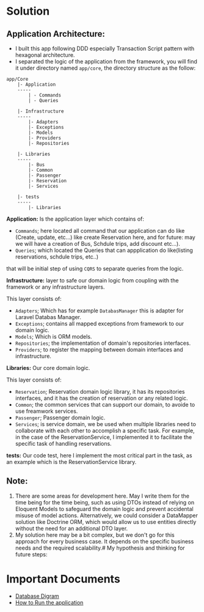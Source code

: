 # Solution

## Application Architecture:
- I built this app following DDD especially Transaction Script pattern with hexagonal architecture.
- I separated the logic of the application from the framework, you will find it under directory named `app/core`, the directory structure as the follow:

```
app/Core
    |- Application
    -----
        | - Commands
        | - Queries

    |- Infrastructure
    -----
        |- Adapters
        |- Exceptions
        |- Models
        |- Providers
        |- Repositories

    |- Libraries
    -----
        |- Bus
        |- Common
        |- Passenger
        |- Reservation
        |- Services

    |- tests
    -----
        |- Libraries

```

**Application:** Is the application layer which contains of:
- `Commands`; here located all command that our application can do like (Create, update, etc...)
    like create Reservation here, and for future: may we will have a creation of Bus, Schdule trips, add  discount etc...).
- `Queries`;
    which located the Queries that can appplication do like(listing reservations, schdule trips, etc..)

that will be initial step of using `CQRS` to separate queries from the logic.

**Infrastructure:** layer to safe our domain logic from coupling with the framework or any infrastructure layers.

This layer consists of:
- `Adapters`; Which has for example `DatabasManager` this is adapter for Laravel Databas Manager.
- `Exceptions`; contains all mapped exceptions from framework to our domain logic.
- `Models`; Which is ORM models.
- `Repositories`; the implementation of domain's repositories interfaces.
- `Providers`; to register the mapping between domain interfaces and infrastructure.

**Libraries:** Our core domain logic.

This layer consists of:
- `Reservation`; Reservation domain logic library, it has its repositories interfaces, and it has the creation of reservation or any related logic.
- `Common`; the common services that can support our domain, to avoide to use freamwork services.
- `Passenger`; Passenger domain logic.
- `Services`; is service domain, we be used when multiple libraries need to collaborate with each other to accomplish a specific task. For example, in the case of the ReservationService, I implemented it to facilitate the specific task of handling reservations.

**tests:** Our code test, here I implement the most critical part in the task, as an example which is the ReservationService library.

Note:
--
1. There are some areas for development here. May I write them for the time being for the time being, such as using DTOs instead of relying on Eloquent Models to safeguard the domain logic and prevent accidental misuse of model actions. Alternatively, we could consider a DataMapper solution like Doctrine ORM, which would allow us to use entities directly without the need for an additional DTO layer.
2. My solution here may be a bit complex, but we don't go for this approach for every business case. It depends on the specific business needs and the required scalability.# My hypothesis and thinking for future steps:


# Important Documents
- [Database Digram](./ERD.png)
- [How to Run the application](./HowToRun.md)
